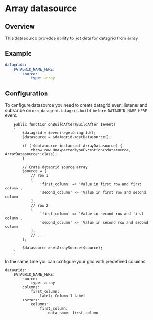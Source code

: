 Array datasource
===============

Overview
--------

This datasource provides ability to set data for datagrid from array.

Example
-------

``` yaml
datagrids:
    DATAGRID_NAME_HERE:
        source:
            type: array
```

Configuration
-------------

To configure datasource you need to create datagrid event listener and subscribe on `oro_datagrid.datagrid.build.before.DATAGRID_NAME_HERE` event.

```
    public function onBuildAfter(BuildAfter $event)
    {
        $datagrid = $event->getDatagrid();
        $datasource = $datagrid->getDatasource();

        if (!$datasource instanceof ArrayDatasource) {
            throw new UnexpectedTypeException($datasource, ArrayDatasource::class);
        }

        // Crate datagrid source array
        $source = [
            // row 1
            [
                'first_column' => 'Value in first row and first column',
                'second_column' => 'Value in first row and second column'
            ],
            // row 2
            [
                'first_column' => 'Value in second row and first column',
                'second_column' => 'Value in second row and second column'
            ],
            // ...
        ];

        $datasource->setArraySource($source);
    }
```

In the same time you can configure your grid with predefined columns:
```
datagrids:
    DATAGRID_NAME_HERE:
        source:
            type: array
        columns:
            first_column:
                label: Column 1 Label
        sorters:
            columns:
                first_column:
                    data_name: first_column
```

